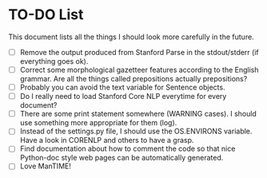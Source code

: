 TO-DO List
=======

This document lists all the things I should look more carefully in the future.

- [ ] Remove the output produced from Stanford Parse in the stdout/stderr (if
  everything goes ok).
- [ ] Correct some morphological gazetteer features according to the English
  grammar. Are all the things called prepositions actually prepositions?
- [ ] Probably you can avoid the text variable for Sentence objects.
- [ ] Do I really need to load Stanford Core NLP everytime for every document?
- [ ] There are some print statement somewhere (WARNING cases). I should use
  something more appropriate for them (log).
- [ ] Instead of the settings.py file, I should use the OS.ENVIRONS variable.
  Have a look in CORENLP and others to have a grasp.
- [ ] Find documentation about how to comment the code so that nice Python-doc
  style web pages can be automatically generated.
- [ ] Love ManTIME!